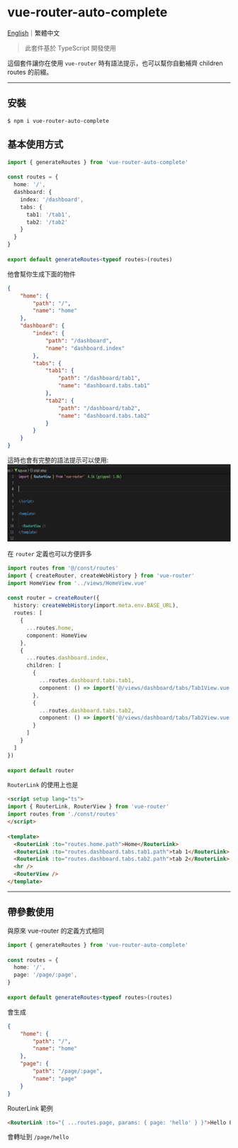 # vue-router-auto-complete

[English](https://github.com/LaiJunBin/vue-router-auto-complete#vue-router-auto-complete)｜繁體中文

> 此套件基於 TypeScript 開發使用

這個套件讓你在使用 `vue-router` 時有語法提示，也可以幫你自動補齊 children routes 的前綴。

---

## 安裝
```
$ npm i vue-router-auto-complete
```

## 基本使用方式

```ts
import { generateRoutes } from 'vue-router-auto-complete'

const routes = {
  home: '/',
  dashboard: {
    index: '/dashboard',
    tabs: {
      tab1: '/tab1',
      tab2: '/tab2'
    }
  }
}

export default generateRoutes<typeof routes>(routes)
```

他會幫你生成下面的物件

```json
{
    "home": {
        "path": "/",
        "name": "home"
    },
    "dashboard": {
        "index": {
            "path": "/dashboard",
            "name": "dashboard.index"
        },
        "tabs": {
            "tab1": {
                "path": "/dashboard/tab1",
                "name": "dashboard.tabs.tab1"
            },
            "tab2": {
                "path": "/dashboard/tab2",
                "name": "dashboard.tabs.tab2"
            }
        }
    }
}
```

這時也會有完整的語法提示可以使用:
![](./docs/images/auto-complete.gif)


在 `router` 定義也可以方便許多
```ts
import routes from '@/const/routes'
import { createRouter, createWebHistory } from 'vue-router'
import HomeView from '../views/HomeView.vue'

const router = createRouter({
  history: createWebHistory(import.meta.env.BASE_URL),
  routes: [
    {
      ...routes.home,
      component: HomeView
    },
    {
      ...routes.dashboard.index,
      children: [
        {
          ...routes.dashboard.tabs.tab1,
          component: () => import('@/views/dashboard/tabs/Tab1View.vue')
        },
        {
          ...routes.dashboard.tabs.tab2,
          component: () => import('@/views/dashboard/tabs/Tab2View.vue')
        }
      ]
    }
  ]
})

export default router
```

`RouterLink` 的使用上也是
```html
<script setup lang="ts">
import { RouterLink, RouterView } from 'vue-router'
import routes from './const/routes'
</script>

<template>
  <RouterLink :to="routes.home.path">Home</RouterLink>
  <RouterLink :to="routes.dashboard.tabs.tab1.path">tab 1</RouterLink>
  <RouterLink :to="routes.dashboard.tabs.tab2.path">tab 2</RouterLink>
  <hr />
  <RouterView />
</template>
```

---

## 帶參數使用

與原來 vue-router 的定義方式相同

```ts
import { generateRoutes } from 'vue-router-auto-complete'

const routes = {
  home: '/',
  page: '/page/:page',
}

export default generateRoutes<typeof routes>(routes)
```

會生成
```json
{
    "home": {
        "path": "/",
        "name": "home"
    },
    "page": {
        "path": "/page/:page",
        "name": "page"
    }
}
```

RouterLink 範例
```html
<RouterLink :to="{ ...routes.page, params: { page: 'hello' } }">Hello Page</RouterLink>
```

會轉址到 `/page/hello`
